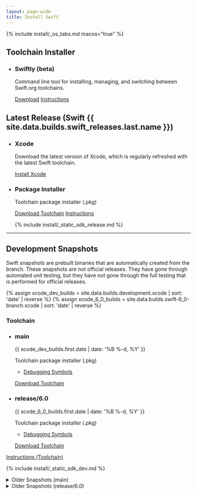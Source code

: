 ```yaml
---
layout: page-wide
title: Install Swift
---
```


{% include install/_os_tabs.md macos="true" %}

## Toolchain Installer
<ul class="grid-level-0">
<li class="grid-level-1 featured">
    <h3>Swiftly (beta)</h3>
  <p class="description">
    Command line tool for installing, managing, and switching between Swift.org toolchains.
  </p>
  <!-- <br>
  <p>To install swiftly, run the following command in your terminal.</p>
  <pre><code>
  SWIFTLY_FILENAME=swiftly-0.4.0-dev.pkg
  curl -O -s "https://download.swift.org/swiftly/darwin/$SWIFTLY_FILENAME" && installer -pkg "$SWIFTLY_FILENAME" -target CurrentUserHomeDirectory && ~/usr/local/bin/swiftly init
  </code></pre> -->
  <a href="https://download.swift.org/swiftly/darwin/swiftly-0.4.0-dev.pkg" class="cta-secondary">Download</a>
  <a href="/install/macos/swiftly" class="cta-secondary">Instructions</a>
</li>
</ul>

## Latest Release (Swift {{ site.data.builds.swift_releases.last.name }})
<ul class="grid-level-0 grid-layout-2-column">
  <li class="grid-level-1">
    <h3>Xcode</h3>
    <p class="description">
      Download the latest version of Xcode, which is regularly refreshed with the latest Swift toolchain.
    </p>
    <a href="https://developer.apple.com/xcode/" class="cta-secondary external">Install Xcode</a>
  </li>
  <li class="grid-level-1">
    <h3>Package Installer</h3>
    <p class="description">
      Toolchain package installer (.pkg)
    </p>
    <a href="https://download.swift.org/{{ site.data.builds.swift_releases.last.tag | downcase }}/xcode/{{ site.data.builds.swift_releases.last.tag }}/{{ site.data.builds.swift_releases.last.tag }}-osx.pkg" class="cta-secondary">Download Toolchain</a>
    <a href="/install/macos/package_installer" class="cta-secondary">Instructions</a>
  </li>
</ul>

<ul class="grid-level-0">
  {% include install/_static_sdk_release.md %}
</ul>

<hr>

## Development Snapshots

Swift snapshots are prebuilt binaries that are automatically created from the branch. These snapshots are not official releases. They have gone through automated unit testing, but they have not gone through the full testing that is performed for official releases.

{% assign xcode_dev_builds = site.data.builds.development.xcode | sort: 'date' | reverse %}
{% assign xcode_6_0_builds = site.data.builds.swift-6_0-branch.xcode | sort: 'date' | reverse %}

<h3>Toolchain</h3>
<ul class="grid-level-0 grid-layout-2-column">
  <li class="grid-level-1">
    <h3>main</h3>
    <p class="description" style="font-size: 14px;">
      <time datetime="{{ xcode_dev_builds.first.date | date_to_xmlschema }}" title="{{ xcode_dev_builds.first.date | date: '%B %-d, %Y %l:%M %p (%Z)' }}">{{ xcode_dev_builds.first.date | date: '%B %-d, %Y' }}</time>
    </p>
    <p class="description">
      Toolchain package installer (.pkg)
      <ul>
        <li><a href="https://download.swift.org/development/xcode/{{ xcode_dev_builds.first.dir }}/{{ xcode_dev_builds.first.debug_info }}">Debugging Symbols</a></li>
      </ul>
    </p>
    <a href="https://download.swift.org/development/xcode/{{ xcode_dev_builds.first.dir }}/{{ xcode_dev_builds.first.download }}" class="cta-secondary">Download Toolchain</a>
  </li>
  <li class="grid-level-1">
    <h3>release/6.0</h3>
    <p class="description" style="font-size: 14px;">
      <time datetime="{{ xcode_6_0_builds.first.date | date_to_xmlschema }}" title="{{ xcode_6_0_builds.first.date | date: '%B %-d, %Y %l:%M %p (%Z)' }}">{{ xcode_6_0_builds.first.date | date: '%B %-d, %Y' }}</time>
    </p>
    <p class="description">
      Toolchain package installer (.pkg)
      <ul>
        <li><a href="https://download.swift.org/swift-6.0-branch/xcode/{{ xcode_6_0_builds.first.dir }}/{{ xcode_6_0_builds.first.debug_info }}">Debugging Symbols</a></li>
      </ul>
    </p>
    <a href="https://download.swift.org/swift-6.0-branch/xcode/{{ xcode_6_0_builds.first.dir }}/{{ xcode_6_0_builds.first.download }}" class="cta-secondary">Download Toolchain</a>
  </li>
</ul>
<a href="/install/macos/package_installer" class="cta-secondary">Instructions (Toolchain)</a>

{% include install/_static_sdk_dev.md %}

<details class="download" style="margin-bottom: 0;">
  <summary>Older Snapshots (main)</summary>
  {% include_relative _older-development-snapshots.md %}
</details>
<details class="download" style="margin-bottom: 0;">
  <summary>Older Snapshots (release/6.0)</summary>
  {% include_relative _older-6_0-snapshots.md %}
</details>
